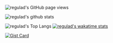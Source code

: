 <!--https://github.com/anuraghazra/github-readme-stats-->
<!--https://github.com/antonkomarev/github-profile-views-counter-->

![regulad's GitHub page views](https://komarev.com/ghpvc/?username=regulad&color=blueviolet)

![regulad's github stats](https://github-readme-stats.vercel.app/api?username=regulad&show_icons=true&theme=transparent)

![regulad's Top Langs](https://github-readme-stats.vercel.app/api/top-langs/?username=regulad&langs_count=8&layout=compact&theme=transparent)
[![regulad's wakatime stats](https://github-readme-stats.vercel.app/api/wakatime?username=regulad&layout=compact&theme=transparent&langs_count=8)](https://wakatime.com/@regulad)

[![Gist Card](https://github-readme-stats.vercel.app/api/gist?id=ba5bca1ed3eba09d51ffeb99246930bd&theme=transparent)](https://gist.github.com/regulad/ba5bca1ed3eba09d51ffeb99246930bd)
